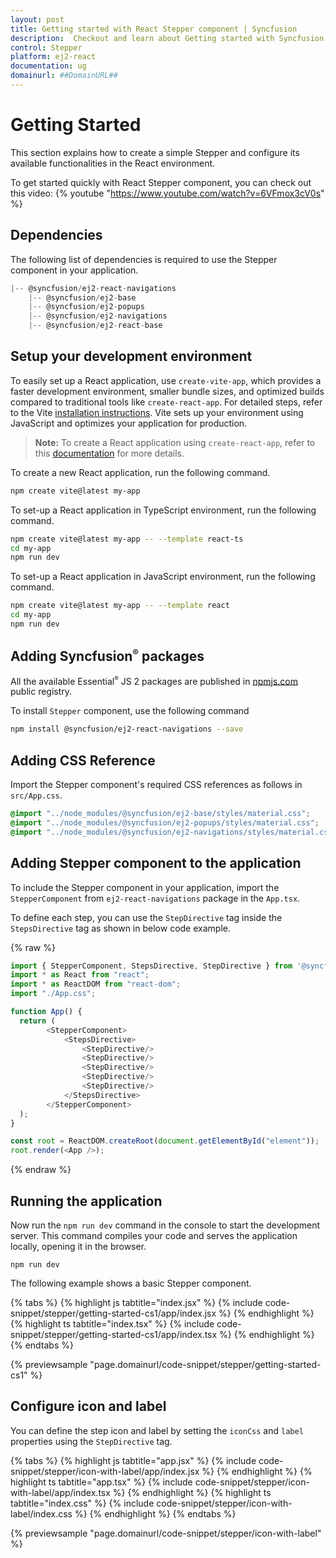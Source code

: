 ```yaml
---
layout: post
title: Getting started with React Stepper component | Syncfusion
description:  Checkout and learn about Getting started with Syncfusion React Stepper component of Syncfusion Essential JS 2 and more.
control: Stepper 
platform: ej2-react
documentation: ug
domainurl: ##DomainURL##
---
```


# Getting Started

This section explains how to create a simple Stepper and configure its available functionalities in the React environment.

To get started quickly with React Stepper component, you can check out this video:
{% youtube "https://www.youtube.com/watch?v=6VFmox3cV0s" %}

## Dependencies

The following list of dependencies is required to use the Stepper component in your application.

```js
|-- @syncfusion/ej2-react-navigations
    |-- @syncfusion/ej2-base
    |-- @syncfusion/ej2-popups
    |-- @syncfusion/ej2-navigations
    |-- @syncfusion/ej2-react-base

```

## Setup your development environment

To easily set up a React application, use `create-vite-app`, which provides a faster development environment, smaller bundle sizes, and optimized builds compared to traditional tools like `create-react-app`. For detailed steps, refer to the Vite [installation instructions](https://vitejs.dev/guide/). Vite sets up your environment using JavaScript and optimizes your application for production.

> **Note:**  To create a React application using `create-react-app`, refer to this [documentation](https://ej2.syncfusion.com/react/documentation/getting-started/create-app) for more details.

To create a new React application, run the following command.

```bash
npm create vite@latest my-app
```
To set-up a React application in TypeScript environment, run the following command.

```bash
npm create vite@latest my-app -- --template react-ts
cd my-app
npm run dev
```
To set-up a React application in JavaScript environment, run the following command.

```bash
npm create vite@latest my-app -- --template react
cd my-app
npm run dev
```



## Adding Syncfusion<sup style="font-size:70%">&reg;</sup> packages

All the available Essential<sup style="font-size:70%">&reg;</sup> JS 2 packages are published in [npmjs.com](https://www.npmjs.com/~syncfusionorg) public registry.

To install `Stepper` component, use the following command

```bash
npm install @syncfusion/ej2-react-navigations --save
```

## Adding CSS Reference

Import the Stepper component's required CSS references as follows in `src/App.css`.

```css
@import "../node_modules/@syncfusion/ej2-base/styles/material.css";
@import "../node_modules/@syncfusion/ej2-popups/styles/material.css";
@import "../node_modules/@syncfusion/ej2-navigations/styles/material.css";
```

## Adding Stepper component to the application

To include the Stepper component in your application, import the `StepperComponent` from `ej2-react-navigations` package in the `App.tsx`.

To define each step, you can use the `StepDirective` tag inside the `StepsDirective` tag as shown in below code example.

{% raw %}

```ts
import { StepperComponent, StepsDirective, StepDirective } from '@syncfusion/ej2-react-navigations';
import * as React from "react";
import * as ReactDOM from "react-dom";
import "./App.css";

function App() {
  return (
        <StepperComponent>
            <StepsDirective>
                <StepDirective/>
                <StepDirective/>
                <StepDirective/>
                <StepDirective/>
                <StepDirective/>
            </StepsDirective>
        </StepperComponent>
  );
}

const root = ReactDOM.createRoot(document.getElementById("element"));
root.render(<App />);
```
{% endraw %}

## Running the application

Now run the `npm run dev` command in the console to start the development server. This command compiles your code and serves the application locally, opening it in the browser.

```
npm run dev
```

The following example shows a basic Stepper component.

{% tabs %}
{% highlight js tabtitle="index.jsx" %}
{% include code-snippet/stepper/getting-started-cs1/app/index.jsx %}
{% endhighlight %}
{% highlight ts tabtitle="index.tsx" %}
{% include code-snippet/stepper/getting-started-cs1/app/index.tsx %}
{% endhighlight %}
{% endtabs %}

 {% previewsample "page.domainurl/code-snippet/stepper/getting-started-cs1" %}

## Configure icon and label

You can define the step icon and label by setting the `iconCss` and `label` properties using the `StepDirective` tag.

{% tabs %}
{% highlight js tabtitle="app.jsx" %}
{% include code-snippet/stepper/icon-with-label/app/index.jsx %}
{% endhighlight %}
{% highlight ts tabtitle="app.tsx" %}
{% include code-snippet/stepper/icon-with-label/app/index.tsx %}
{% endhighlight %}
{% highlight ts tabtitle="index.css" %}
{% include code-snippet/stepper/icon-with-label/index.css %}
{% endhighlight %}
{% endtabs %}

 {% previewsample "page.domainurl/code-snippet/stepper/icon-with-label" %}
 